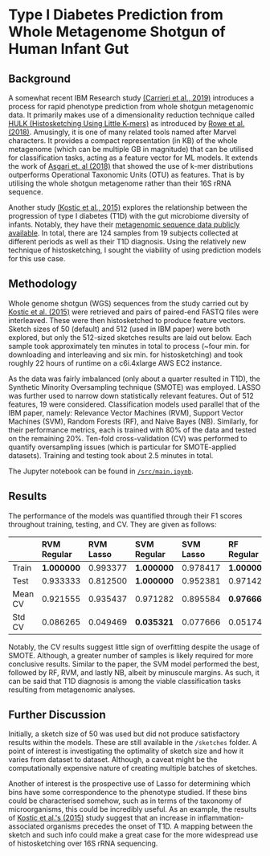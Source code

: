 # Type I Diabetes Prediction from Whole Metagenome Shotgun of Human Infant Gut

## Background

A somewhat recent IBM Research study [(Carrieri et al., 2019)](https://research.ibm.com/publications/a-fast-machine-learning-workflow-for-rapid-phenotype-prediction-from-whole-shotgun-metagenomes) introduces a process for rapid phenotype prediction from whole shotgun metagenomic data. It primarily makes use of a dimensionality reduction technique called [HULK (Histosketching Using Little K-mers)](https://github.com/will-rowe/hulk) as introduced by [Rowe et al. (2018)](https://www.biorxiv.org/content/10.1101/408070v1.full.pdf). Amusingly, it is one of many related tools named after Marvel characters. It provides a compact representation (in KB) of the whole metagenome (which can be multiple GB in magnitude) that can be utilised for classification tasks, acting as a feature vector for ML models. It extends the work of [Asgari et. al (2018)](https://pubmed.ncbi.nlm.nih.gov/30500871/) that showed the use of k-mer distributions outperforms Operational Taxonomic Units (OTU) as features. That is by utilising the whole shotgun metagenome rather than their 16S rRNA sequence.

Another study [(Kostic et al., 2015)](<https://www.cell.com/cell-host-microbe/fulltext/S1931-3128(15)00021-9>) explores the relationship between the progression of type I diabetes (T1D) with the gut microbiome diversity of infants. Notably, they have their [metagenomic sequence data publicly available](https://diabimmune.broadinstitute.org/diabimmune/t1d-cohort/resources/metagenomic-sequence-data). In total, there are 124 samples from 19 subjects collected at different periods as well as their T1D diagnosis. Using the relatively new technique of histosketching, I sought the viability of using prediction models for this use case.

## Methodology

Whole genome shotgun (WGS) sequences from the study carried out by [Kostic et al. (2015)](<https://www.cell.com/cell-host-microbe/fulltext/S1931-3128(15)00021-9>) were retrieved and pairs of paired-end FASTQ files were interleaved. These were then histosketched to produce feature vectors. Sketch sizes of 50 (default) and 512 (used in IBM paper) were both explored, but only the 512-sized sketches results are laid out below. Each sample took approximately ten minutes in total to process (~four min. for downloading and interleaving and six min. for histosketching) and took roughly 22 hours of runtime on a c6i.4xlarge AWS EC2 instance.

As the data was fairly imbalanced (only about a quarter resulted in T1D), the Synthetic Minority Oversampling technique (SMOTE) was employed. LASSO was further used to narrow down statistically relevant features. Out of 512 features, 19 were considered. Classification models used parallel that of the IBM paper, namely: Relevance Vector Machines (RVM), Support Vector Machines (SVM), Random Forests (RF), and Naive Bayes (NB). Similarly, for their performance metrics, each is trained with 80% of the data and tested on the remaining 20%. Ten-fold cross-validation (CV) was performed to quantify oversampling issues (which is particular for SMOTE-applied datasets). Training and testing took about 2.5 minutes in total.

The Jupyter notebook can be found in [`/src/main.ipynb`](https://github.com/matsagad/metagenomics/blob/main/phenotype_prediction/src/main.ipynb).

## Results

The performance of the models was quantified through their F1 scores throughout training, testing, and CV. They are given as follows:

|         | RVM Regular  | RVM Lasso | SVM Regular  | SVM Lasso | RF Regular   | RF Lasso     | NB Regular | NB Lasso |
| :------ | :----------- | :-------- | :----------- | :-------- | :----------- | :----------- | :--------- | :------- |
| Train   | **1.000000** | 0.993377  | **1.000000** | 0.978417  | **1.000000** | **1.000000** | 0.883436   | 0.919708 |
| Test    | 0.933333     | 0.812500  | **1.000000** | 0.952381  | 0.971429     | 0.976744     | 0.894737   | 0.926829 |
| Mean CV | 0.921555     | 0.935437  | 0.971282     | 0.895584  | **0.976667** | 0.872031     | 0.834162   | 0.845405 |
| Std CV  | 0.086265     | 0.049469  | **0.035321** | 0.077666  | 0.051747     | 0.087467     | 0.073676   | 0.157911 |

Notably, the CV results suggest little sign of overfitting despite the usage of SMOTE. Although, a greater number of samples is likely required for more conclusive results. Similar to the paper, the SVM model performed the best, followed by RF, RVM, and lastly NB, albeit by minuscule margins. As such, it can be said that T1D diagnosis is among the viable classification tasks resulting from metagenomic analyses.

## Further Discussion

Initially, a sketch size of 50 was used but did not produce satisfactory results within the models. These are still available in the `/sketches` folder. A point of interest is investigating the optimality of sketch size and how it varies from dataset to dataset. Although, a caveat might be the computationally expensive nature of creating multiple batches of sketches. 

Another of interest is the prospective use of Lasso for determining which bins have some correspondence to the phenotype studied. If these bins could be characterised somehow, such as in terms of the taxonomy of microorganisms, this could be incredibly useful. As an example, the results of [Kostic et al.'s (2015)](<https://www.cell.com/cell-host-microbe/fulltext/S1931-3128(15)00021-9>) study suggest that an increase in inflammation-associated organisms precedes the onset of T1D. A mapping between the sketch and such info could make a great case for the more widespread use of histosketching over 16S rRNA sequencing.
